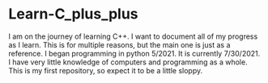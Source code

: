 # Learn-C_plus_plus

I am on the journey of learning C++. I want to document all of my progress as I learn. This is for multiple reasons, but the main one is just as a reference. I began programming in python 5/2021. It is currently 7/30/2021. I have very little knowledge of computers and programming as a whole. This is my first repository, so expect it to be a little sloppy.
